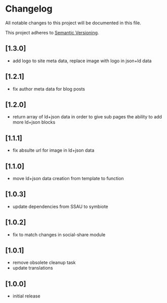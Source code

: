 # Changelog

All notable changes to this project will be documented in this file.

This project adheres to [Semantic Versioning](http://semver.org/).

## [1.3.0]

* add logo to site meta data, replace image with logo in json+ld data

## [1.2.1]

* fix author meta data for blog posts

## [1.2.0]

* return array of ld+json data in order to give sub pages the ability to add more ld+json blocks

## [1.1.1]

* fix absulte url for image in ld+json data

## [1.1.0]

* move ld+json data creation from template to function

## [1.0.3]

* update dependencies from SSAU to symbiote

## [1.0.2]

* fix to match changes in social-share module

## [1.0.1]

* remove obsolete cleanup task
* update translations 

## [1.0.0]

* initial release
